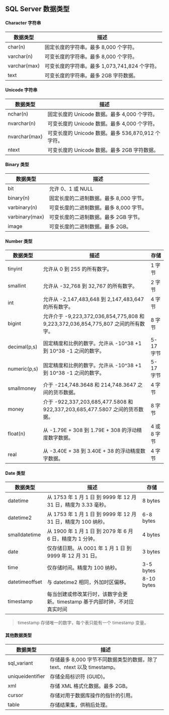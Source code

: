 <h2>SQL Server 数据类型</h2>

#### Character 字符串
|   数据类型        |   描述                                             |
|   -------------   |   ----------------------------------------------   |
|   char(n)         |   固定长度的字符串。最多 8,000 个字符。            |
|   varchar(n)      |   可变长度的字符串。最多 8,000 个字符。            |
|   varchar(max)    |   可变长度的字符串。最多 1,073,741,824 个字符。    |
|   text            |   可变长度的字符串。最多 2GB 字符数据。            |


#### Unicode 字符串
|   数据类型         |   描述                                                  |
|   --------------   |   ---------------------------------------------------   |
|   nchar(n)         |   固定长度的 Unicode 数据。最多 4,000 个字符。          |
|   nvarchar(n)      |   可变长度的 Unicode 数据。最多 4,000 个字符。          |
|   nvarchar(max)    |   可变长度的 Unicode 数据。最多 536,870,912 个字符。    |
|   ntext            |   可变长度的 Unicode 数据。最多 2GB 字符数据。          |


#### Binary 类型
|   数据类型          |   描述                                       |
|   ---------------   |   ----------------------------------------   |
|   bit               |   允许 0、1 或 NULL                          |
|   binary(n)         |   固定长度的二进制数据。最多 8,000 字节。    |
|   varbinary(n)      |   可变长度的二进制数据。最多 8,000 字节。    |
|   varbinary(max)    |   可变长度的二进制数据。最多 2GB 字节。      |
|   image             |   可变长度的二进制数据。最多 2GB。           |


#### Number 类型
|   数据类型        |   描述                                                                                 |   存储           |
|   -------------   |   ----------------------------------------------------------------------------------   |   ------------   |
|   tinyint         |   允许从 0 到 255 的所有数字。                                                         |   1 字节         |
|   smallint        |   允许从 -32,768 到 32,767 的所有数字。                                                |   2 字节         |
|   int             |   允许从 -2,147,483,648 到 2,147,483,647 的所有数字。                                  |   4 字节         |
|   bigint          |   允许介于 -9,223,372,036,854,775,808 和 9,223,372,036,854,775,807 之间的所有数字。    |   8 字节         |
|   decimal(p,s)    |   固定精度和比例的数字。允许从 -10^38 +1 到 10^38 -1 之间的数字。                      |   5-17 字节      |
|   numeric(p,s)    |   固定精度和比例的数字。允许从 -10^38 +1 到 10^38 -1 之间的数字。                      |   5-17 字节      |
|   smallmoney      |   介于 -214,748.3648 和 214,748.3647 之间的货币数据。                                  |   4 字节         |
|   money           |   介于 -922,337,203,685,477.5808 和 922,337,203,685,477.5807 之间的货币数据。          |   8 字节         |
|   float(n)        |   从 -1.79E + 308 到 1.79E + 308 的浮动精度数字数据。                                  |   4 或 8 字节    |
|   real            |   从 -3.40E + 38 到 3.40E + 38 的浮动精度数字数据。                                    |   4 字节         |


#### Date 类型
|   数据类型          |   描述                                                                          |   存储          |
|   ---------------   |   ---------------------------------------------------------------------------   |   -----------   |
|   datetime          |   从 1753 年 1 月 1 日 到 9999 年 12 月 31 日，精度为 3.33 毫秒。               |   8 bytes       |
|   datetime2         |   从 1753 年 1 月 1 日 到 9999 年 12 月 31 日，精度为 100 纳秒。                |   6-8 bytes     |
|   smalldatetime     |   从 1900 年 1 月 1 日 到 2079 年 6 月 6 日，精度为 1 分钟。                    |   4 bytes       |
|   date              |   仅存储日期。从 0001 年 1 月 1 日 到 9999 年 12 月 31 日。                     |   3 bytes       |
|   time              |   仅存储时间。精度为 100 纳秒。                                                 |   3-5 bytes     |
|   datetimeoffset    |   与 datetime2 相同，外加时区偏移。                                             |   8-10 bytes    |
|   timestamp         |   每当创建或修改某行时，该数字会更新。timestamp 基于内部时钟，不对应真实时间    |                 |

> timestamp 存储唯一的数字，每个表只能有一个 timestamp 变量。



#### 其他数据类型
|   数据类型            |   描述                                                                        |
|   -----------------   |   -------------------------------------------------------------------------   |
|   sql_variant         |   存储最多 8,000 字节不同数据类型的数据，除了 text、ntext 以及 timestamp。    |
|   uniqueidentifier    |   存储全局标识符 (GUID)。                                                     |
|   xml                 |   存储 XML 格式化数据。最多 2GB。                                             |
|   cursor              |   存储对用于数据库操作的指针的引用。                                          |
|   table               |   存储结果集，供稍后处理。                                                    |
